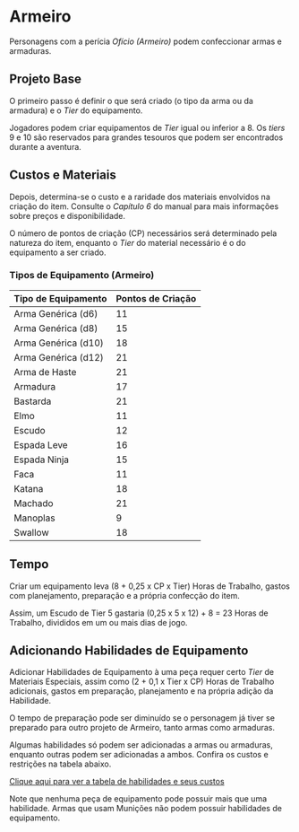# Armeiro

Personagens com a perícia *Ofício (Armeiro)* podem confeccionar armas e armaduras.

## Projeto Base

O primeiro passo é definir o que será criado (o tipo da arma ou da armadura) e o *Tier* do equipamento.

Jogadores podem criar equipamentos de *Tier* igual ou inferior a 8. Os *tiers* 9 e 10 são reservados para grandes tesouros que podem ser encontrados durante a aventura.

## Custos e Materiais

Depois, determina-se o custo e a raridade dos materiais envolvidos na criação do item. Consulte o *Capítulo 6* do manual para mais informações sobre preços e disponibilidade.

O número de pontos de criação (CP) necessários será determinado pela natureza do item, enquanto o *Tier* do material necessário é o do equipamento a ser criado.

### Tipos de Equipamento (Armeiro)

| Tipo de Equipamento | Pontos de Criação |
|---------------------|-------------------|
| Arma Genérica (d6)  | 11                |
| Arma Genérica (d8)  | 15                |
| Arma Genérica (d10) | 18                |
| Arma Genérica (d12) | 21                |
| Arma de Haste       | 21                |
| Armadura            | 17                |
| Bastarda            | 21                |
| Elmo                | 11                |
| Escudo              | 12                |
| Espada Leve         | 16                |
| Espada Ninja        | 15                |
| Faca                | 11                |
| Katana              | 18                |
| Machado             | 21                |
| Manoplas            | 9                 |
| Swallow             | 18                |

## Tempo

Criar um equipamento leva (8 + 0,25 x CP x Tier) Horas de Trabalho, gastos com planejamento, preparação e a própria confecção do item.

Assim, um Escudo de Tier 5 gastaria (0,25 x 5 x 12) + 8 = 23 Horas de Trabalho, divididos em um ou mais dias de jogo.

## Adicionando Habilidades de Equipamento

Adicionar Habilidades de Equipamento à uma peça requer certo *Tier* de Materiais Especiais, assim como (2 + 0,1 x Tier x CP) Horas de Trabalho adicionais, gastos em preparação, planejamento e na própria adição da Habilidade.

O tempo de preparação pode ser diminuído se o personagem já tiver se preparado para outro projeto de Armeiro, tanto armas como armaduras.

Algumas habilidades só podem ser adicionadas a armas ou armaduras, enquanto outras podem ser adicionadas a ambos. Confira os custos e restrições na tabela abaixo.

[Clique aqui para ver a tabela de habilidades e seus custos](https://imgur.com/a/kOh3z)

Note que nenhuma peça de equipamento pode possuir mais que uma habilidade. Armas que usam Munições não podem possuir habilidades de equipamento.
